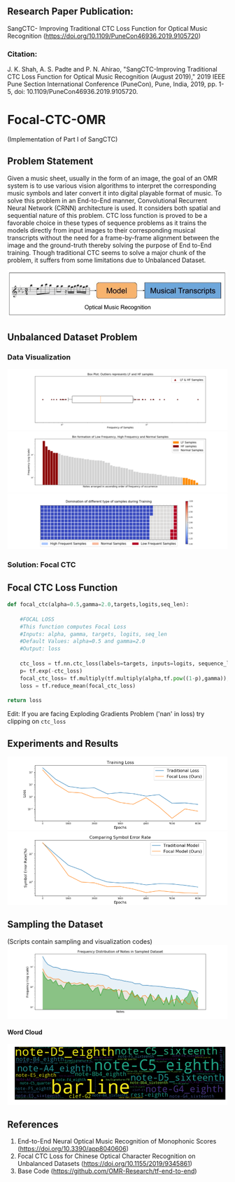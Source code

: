 ## Research Paper Publication:
SangCTC- Improving Traditional CTC Loss Function for Optical Music Recognition (https://doi.org/10.1109/PuneCon46936.2019.9105720)

### Citation:  
J. K. Shah, A. S. Padte and P. N. Ahirao, "SangCTC-Improving Traditional CTC Loss Function for Optical Music Recognition (August 2019)," 2019 IEEE Pune Section International Conference (PuneCon), Pune, India, 2019, pp. 1-5, doi: 10.1109/PuneCon46936.2019.9105720.
  
# Focal-CTC-OMR  
(Implementation of Part I of SangCTC)  

## Problem Statement  
Given a music sheet, usually in the form of an image, the goal of an OMR system is to use various vision algorithms to interpret the corresponding music symbols and later convert it into digital playable format of music. To solve this problem in an End-to-End manner, Convolutional Recurrent Neural Network (CRNN) architecture is used. It considers both spatial and sequential nature of this problem. CTC loss function is proved to be a favorable choice in these types of sequence problems as it trains the models directly from input images to their corresponding musical transcripts without the need for a frame-by-frame alignment between the image and the ground-truth thereby solving the purpose of End to-End training. Though traditional CTC seems to solve a major chunk of the problem, it suffers from some limitations due to Unbalanced Dataset.   
  
![python](/images/image6.PNG)  

## Unbalanced Dataset Problem 
### Data Visualization 
![python](/images/boxPlot.png)  
![python](/images/barGraph.png)  
![python](/images/waffleChart.png)  
  
### Solution: Focal CTC 
## Focal CTC Loss Function
```python
def focal_ctc(alpha=0.5,gamma=2.0,targets,logits,seq_len):
      
    #FOCAL LOSS
    #This function computes Focal Loss
    #Inputs: alpha, gamma, targets, logits, seq_len
    #Default Values: alpha=0.5 and gamma=2.0
    #Output: loss
       
    ctc_loss = tf.nn.ctc_loss(labels=targets, inputs=logits, sequence_length=seq_len, time_major=True)
    p= tf.exp(-ctc_loss)
    focal_ctc_loss= tf.multiply(tf.multiply(alpha,tf.pow((1-p),gamma)),ctc_loss) #((alpha)*((1-p)**gamma)*(ctc_loss))
    loss = tf.reduce_mean(focal_ctc_loss)
      
return loss    
```
Edit: If you are facing Exploding Gradients Problem ('nan' in loss) try clipping on ```ctc_loss```
## Experiments and Results  
![python](/images/TrainingLoss.png)  
![python](/images/ComparingSymbolErrorRate.png)  


  
  
## Sampling the Dataset  
(Scripts contain sampling and visualization codes)  
![python](/images/SampledDatasetDistributionImbalance.png)  
#### Word Cloud
![python](/images/wordcloud2.png) 

## References
1) End-to-End Neural Optical Music Recognition of Monophonic Scores (https://doi.org/10.3390/app8040606)  
2) Focal CTC Loss for Chinese Optical Character Recognition on Unbalanced Datasets (https://doi.org/10.1155/2019/9345861)  
3) Base Code (https://github.com/OMR-Research/tf-end-to-end)  
